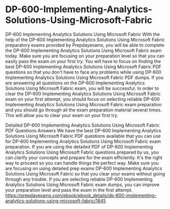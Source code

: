 # DP-600-Implementing-Analytics-Solutions-Using-Microsoft-Fabric

DP-600 Implementing Analytics Solutions Using Microsoft Fabric
With the help of the DP-600 Implementing Analytics Solutions Using Microsoft Fabric preparatory exams provided by Prepdayexams, you will be able to complete the DP-600 Implementing Analytics Solutions Using Microsoft Fabric exam today. Make sure you are focusing on your preparation level so that you can easily pass the exam on your first try. You will have to focus on finding the best DP-600 Implementing Analytics Solutions Using Microsoft Fabric PDF questions so that you don't have to face any problems while using DP-600 Implementing Analytics Solutions Using Microsoft Fabric PDF dumps. If you are answering all questions on the DP-600 Implementing Analytics Solutions Using Microsoft Fabric exam, you will be successful. In order to clear the DP-600 Implementing Analytics Solutions Using Microsoft Fabric exam on your first attempt, you should focus on selecting reliable DP-600 Implementing Analytics Solutions Using Microsoft Fabric exam preparation and you should go through all the exam preparation material several times. This will allow you to clear your exam on your first try.

Detailed DP-600 Implementing Analytics Solutions Using Microsoft Fabric PDF Questions Answers
We have the best DP-600 Implementing Analytics Solutions Using Microsoft Fabric PDF questions available that you can use for DP-600 Implementing Analytics Solutions Using Microsoft Fabric exam preparation. If you are using the detailed PDF of DP-600 Implementing Analytics Solutions Using Microsoft Fabric questions prepared by us, you can clarify your concepts and prepare for the exam efficiently. It's the right way to proceed so you can handle things the perfect way. Make sure you are focusing on using detailed prep exams DP-600 Implementing Analytics Solutions Using Microsoft Fabric so that you clear your exams without going through any trouble. If you are selecting reliable DP-600 Implementing Analytics Solutions Using Microsoft Fabric exam dumps, you can improve your preparation level and pass the exam in the first attempt.
https://prepdayexams.com/ebook/ebook_details/dp-600-implementing-analytics-solutions-using-microsoft-fabric/1845
